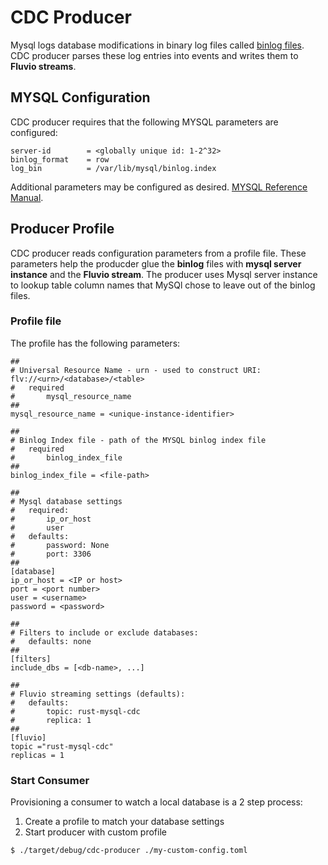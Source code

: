 # CDC Producer

Mysql logs database modifications in binary log files called [binlog files](https://dev.mysql.com/doc/refman/8.0/en/binary-log.html). CDC producer parses these log entries into events and writes them to **Fluvio streams**.

## MYSQL Configuration

CDC producer requires that the following MYSQL parameters are configured:

```
server-id        = <globally unique id: 1-2^32>
binlog_format    = row
log_bin          = /var/lib/mysql/binlog.index
```

Additional parameters may be configured as desired. [MYSQL Reference Manual](https://dev.mysql.com/doc/refman/8.0/en/replication-options-binary-log.html).

## Producer Profile

CDC producer reads configuration parameters from a profile file. These parameters help the producder glue the **binlog** files with **mysql server instance** and the **Fluvio stream**. The producer uses Mysql server instance to lookup table column names that MySQl chose to leave out of the binlog files.

### Profile file

The profile has the following parameters:

```
##
# Universal Resource Name - urn - used to construct URI: flv://<urn>/<database>/<table>
#   required
#       mysql_resource_name
##
mysql_resource_name = <unique-instance-identifier>

##
# Binlog Index file - path of the MYSQL binlog index file
#   required
#       binlog_index_file
##
binlog_index_file = <file-path>

##
# Mysql database settings
#   required:
#       ip_or_host
#       user
#   defaults:
#       password: None
#       port: 3306
##
[database]
ip_or_host = <IP or host>
port = <port number>
user = <username>
password = <password>

##
# Filters to include or exclude databases:
#   defaults: none
##
[filters]
include_dbs = [<db-name>, ...]

##
# Fluvio streaming settings (defaults):
#   defaults:
#       topic: rust-mysql-cdc
#       replica: 1
## 
[fluvio]
topic ="rust-mysql-cdc"
replicas = 1
```

### Start Consumer

Provisioning a consumer to watch a local database is a 2 step process:

1) Create a profile to match your database settings
2) Start producer with custom profile

```
$ ./target/debug/cdc-producer ./my-custom-config.toml
```